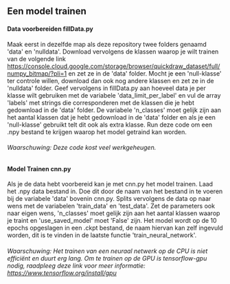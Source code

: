 ## Een model trainen
#### Data voorbereiden fillData.py
Maak eerst in dezelfde map als deze repository twee folders genaamd 'data' en 'nulldata'. 
Download vervolgens de klassen waarop je wilt trainen van de volgende link https://console.cloud.google.com/storage/browser/quickdraw_dataset/full/numpy_bitmap/?pli=1
en zet ze in de 'data' folder. Mocht je een 'null-klasse' ter controle willen, download
dan ook nog andere klassen en zet ze in de 'nulldata' folder. Geef vervolgens in
fillData.py aan hoeveel data je per klasse wilt gebruiken met de variabele 'data_limit_per_label'
en vul de array 'labels' met strings die corresponderen met de klassen die je hebt 
gedownload in de 'data' folder. De variabele 'n_classes' moet gelijk zijn aan het aantal
klassen dat je hebt gedownload in de 'data' folder en als je een 'null-klasse' gebruikt
telt dit ook als extra klasse. Run deze code om een .npy bestand te krijgen waarop het model
getraind kan worden.
###### Waarschuwing: Deze code kost veel werkgeheugen.


#### Model Trainen cnn.py
Als je de data hebt voorbereid kan je met cnn.py het model trainen. Laad het .npy data bestand
in. Doe dit door de naam van het bestand in te voeren bij de variabele 'data' bovenin cnn.py. 
Splits vervolgens de data op naar wens met de variabelen 'train_data' en 'test_data'.
Zet de parameters ook naar eigen wens, 'n_classes' moet gelijk zijn aan het aantal klassen
waarop je traint en 'use_saved_model' moet 'False' zijn. Het model wordt op de 10 epochs
opgeslagen in een .ckpt bestand, de naam hiervan kan zelf ingevuld worden, dit is te vinden
in de laatste functie 'train_neural_network'. 
###### Waarschuwing: Het trainen van een neuraal netwerk op de CPU is niet efficiënt en duurt erg lang. Om te trainen op de GPU is tensorflow-gpu nodig, raadpleeg deze link voor meer informatie: https://www.tensorflow.org/install/gpu



